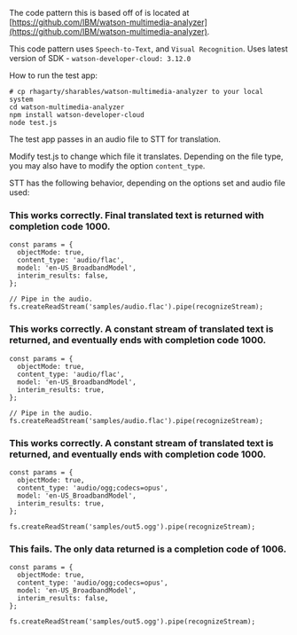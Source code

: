 The code pattern this is based off of is located at [https://github.com/IBM/watson-multimedia-analyzer](https://github.com/IBM/watson-multimedia-analyzer).

This code pattern uses `Speech-to-Text`, and `Visual Recognition`. Uses latest version of SDK - 
`watson-developer-cloud: 3.12.0`


How to run the test app:
```
# cp rhagarty/sharables/watson-multimedia-analyzer to your local system
cd watson-multimedia-analyzer
npm install watson-developer-cloud
node test.js
```

The test app passes in an audio file to STT for translation.

Modify test.js to change which file it translates. Depending on the file type, you may also have to modify the option `content_type`. 

STT has the following behavior, depending on the options set and audio file used:

### This works correctly. Final translated text is returned with completion code 1000.
```
const params = {
  objectMode: true,
  content_type: 'audio/flac',
  model: 'en-US_BroadbandModel',
  interim_results: false,
};

// Pipe in the audio.
fs.createReadStream('samples/audio.flac').pipe(recognizeStream);
```

### This works correctly. A constant stream of translated text is returned, and eventually ends with completion code 1000.
```
const params = {
  objectMode: true,
  content_type: 'audio/flac',
  model: 'en-US_BroadbandModel',
  interim_results: true,
};

// Pipe in the audio.
fs.createReadStream('samples/audio.flac').pipe(recognizeStream);
```

### This works correctly. A constant stream of translated text is returned, and eventually ends with completion code 1000.
```
const params = {
  objectMode: true,
  content_type: 'audio/ogg;codecs=opus',
  model: 'en-US_BroadbandModel',
  interim_results: true,
};

fs.createReadStream('samples/out5.ogg').pipe(recognizeStream);
```

### This fails. The only data returned is a completion code of 1006.
```
const params = {
  objectMode: true,
  content_type: 'audio/ogg;codecs=opus',
  model: 'en-US_BroadbandModel',
  interim_results: false,
};

fs.createReadStream('samples/out5.ogg').pipe(recognizeStream);
```

